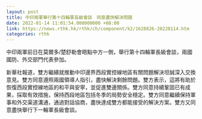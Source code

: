 ```yaml
---
layout: post
title: 中印兩軍舉行第十四輪軍長級會談　同意盡快解決問題
date: 2022-01-14 11:01:54.000000000 +08:00
link: https://news.rthk.hk/rthk/ch/component/k2/1628826-20220114.htm
categories: rthk
---
```


中印兩軍前日在莫爾多/楚舒勒會晤點中方一側，舉行第十四輪軍長級會談，兩國國防、外交部門代表參加。

新華社報道，雙方繼續就推動中印邊界西段實控線地區有關問題解決坦誠深入交換意見。雙方同意遵照兩國領導人指引，盡快解決剩餘問題。雙方表示，這將有助於恢復西段實控線地區的和平與安寧，並促進雙邊關係。雙方同意持續鞏固已有成果，採取有效措施，保持西段地區包括冬季的局勢安全穩定。雙方同意繼續保持軍事和外交渠道溝通，通過對話協商，盡快達成雙方都能接受的解決方案。雙方又同意盡快舉行下一輪軍長級會談。
